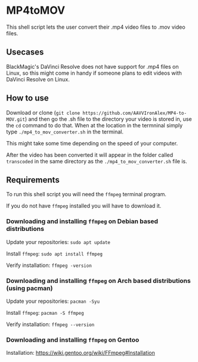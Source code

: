 # MP4toMOV

This shell script lets the user convert their .mp4 video files to .mov video files.

## Usecases

BlackMagic's DaVinci Resolve does not have support for .mp4 files on Linux, so this might come in handy if someone plans to edit videos with DaVinci Resolve on Linux.

## How to use

Download or clone (`git clone https://github.com/AAVVIronAlex/MP4-to-MOV.git`) and then go the .sh file to the directory your video is stored in, use the `cd` command to do that. When at the location in the termninal simply type `./mp4_to_mov_converter.sh` in the terminal. 

This might take some time depending on the speed of your computer.

After the video has been converted it will appear in the folder called `transcoded` in the same directory as the `./mp4_to_mov_converter.sh` file is. 

## Requirements

To run this shell script you will need the `ffmpeg` terminal program.

If you do not have `ffmpeg` installed you will have to download it.

### Downloading and installing `ffmpeg` on Debian based distributions

Update your repositories: `sudo apt update`

Install `ffmpeg`: `sudo apt install ffmpeg`

Verify installation: `ffmpeg -version`

### Downloading and installing `ffmpeg` on Arch based distributions (using pacman)

Update your repositories: `pacman -Syu`

Install `ffmpeg`: `pacman -S ffmpeg`

Verify installation: `ffmpeg --version`

### Downloading and installing `ffmpeg` on Gentoo

Installation: https://wiki.gentoo.org/wiki/FFmpeg#Installation